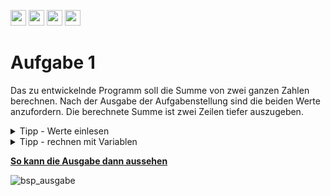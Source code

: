 <a href="https://github.com/hshf1/VorlesungC/discussions"><img src="https://img.shields.io/badge/Allgemein-Q%26A-informational?logo=github" height="25"/></a>
<a href="https://github.com/hshf1/VorlesungC/discussions/categories/02_übungsaufgaben"><img src="https://img.shields.io/badge/Übungsaufgaben-Q%26A-informational?logo=c" height="25"/></a>
<a href="https://github.com/hshf1/VorlesungC/discussions/6"><img src="https://img.shields.io/badge/Aufgabe_bewerten-red?logo=c" height="25"/></a>
<a href="https://moodle.hs-hannover.de/course/view.php?id=20976"><img src="https://img.shields.io/badge/Quizfragen-orange?logo=c" height="25"/></a>

# Aufgabe 1

Das zu entwickelnde Programm soll die Summe von zwei ganzen Zahlen berechnen. Nach der Ausgabe der Aufgabenstellung sind die beiden Werte anzufordern. Die berechnete Summe ist zwei Zeilen tiefer auszugeben.

<details>
<summary>Tipp - Werte einlesen</summary>
  
Mit ```scanf()``` können Werte von der Tastatur eingelesen und in Variablen gespeichert werden. ```scanf()```ist vom Aufbau ähnlich zu ```printf()```.
  
<details>
<summary>Aufbau scanf() und printf()</summary>
    
In der Variable i ist zu Beginn der Buchstabe B gespeichert.
    
```C
  printf("Buchstabe 1: %c",i); // Es wird der Text: *Buchstabe 1: B* ausgegeben.
  scanf("%c", &i); // Hier wird der Buchstabe, der von der Tastatur eingegeben wird in i gespeichert.
```
  
</details>
<br />
</details>
  
<details>
<summary>Tipp - rechnen mit Variablen</summary>

Anstelle von festen Werten können auch Rechenoperationen mit Variablen durchgeführt werden.
  
  ```C
  int a=2;
  int b=7;
  int c;
  
  c = a*b+a; // In der Variable c steht nun der Wert 16
  ```
</details>

<ins><b>So kann die Ausgabe dann aussehen</b></ins>
<br />

![bsp_ausgabe](https://user-images.githubusercontent.com/100713757/192165224-889f2b7e-204f-48ed-95cb-aed4da67cbc0.gif)
